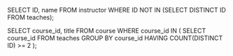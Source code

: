 SELECT ID, name
FROM instructor
WHERE ID NOT IN (SELECT DISTINCT ID FROM teaches);


SELECT course_id, title
FROM course
WHERE course_id IN (
    SELECT course_id
    FROM teaches
    GROUP BY course_id
    HAVING COUNT(DISTINCT ID) >= 2
);
